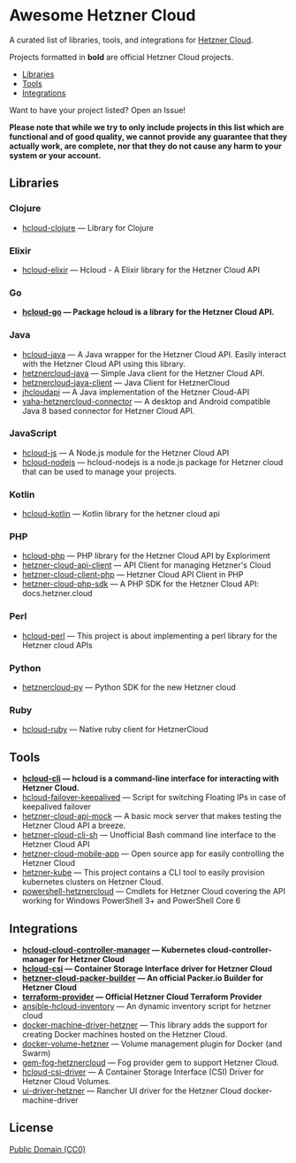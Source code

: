 # Awesome Hetzner Cloud

A curated list of libraries, tools, and integrations for [Hetzner Cloud](https://cloud.hetzner.com/).

Projects formatted in **bold** are official Hetzner Cloud projects.

* [Libraries](#libraries)
* [Tools](#tools)
* [Integrations](#integrations)

Want to have your project listed? Open an Issue!

**Please note that while we try to only include projects in this list which are
functional and of good quality, we cannot provide any guarantee that they actually
work, are complete, nor that they do not cause any harm to your system or your account.**

## Libraries

### Clojure

* [hcloud-clojure](https://github.com/olieidel/hcloud) — Library for Clojure

### Elixir

* [hcloud-elixir](https://gitlab.com/ahamtech/elixir/Hcloud) — Hcloud - A Elixir library for the Hetzner Cloud API

### Go

* **[hcloud-go](https://github.com/hetznercloud/hcloud-go) — Package hcloud is a library for the Hetzner Cloud API.**

### Java

* [hcloud-java](https://github.com/riy/hcloud-java) — A Java wrapper for the Hetzner Cloud API. Easily interact with the Hetzner Cloud API using this library.
* [hetznercloud-java](https://github.com/TomSDEVSN/hetznercloud-java) — Simple Java client for the Hetzner Cloud API.
* [hetznercloud-java-client](https://github.com/Katzen48/HetznerCloud-Java-Client) — Java Client for HetznerCloud
* [jhcloudapi](https://github.com/theq86/jhcloudapi) — A Java implementation of the Hetzner Cloud-API
* [vaha-hetznercloud-connector](https://github.com/vahithanoglu/vaha-hetznercloud-connector) — A desktop and Android compatible Java 8 based connector for Hetzner Cloud API.

### JavaScript

* [hcloud-js](https://github.com/dennisbruner/hcloud-js) — A Node.js module for the Hetzner Cloud API
* [hcloud-nodejs](https://github.com/Halfbax/hcloud-nodejs) — hcloud-nodejs is a node.js package for Hetzner cloud that can be used to manage your projects.

### Kotlin

* [hcloud-kotlin](https://github.com/DDKFM/hcloud-kotlin) — Kotlin library for the hetzner cloud api

### PHP

* [hcloud-php](https://github.com/Exploriment/hcloud-php) — PHP library for the Hetzner Cloud API by Exploriment
* [hetzner-cloud-api-client](https://github.com/webfoersterei/hetzner-cloud-api-client) — API Client for managing Hetzner&#039;s Cloud
* [hetzner-cloud-client-php](https://github.com/arkste/hetzner-cloud-client-php) — Hetzner Cloud API Client in PHP
* [hetzner-cloud-php-sdk](https://github.com/LKDevelopment/hetzner-cloud-php-sdk) — A PHP SDK for the Hetzner Cloud API: docs.hetzner.cloud

### Perl

* [hcloud-perl](https://github.com/bmwiedemann/hcloud-perl) — This project is about implementing a perl library for the Hetzner cloud APIs

### Python

* [hetznercloud-py](https://github.com/thlisym/hetznercloud-py) — Python SDK for the new Hetzner cloud

### Ruby

* [hcloud-ruby](https://github.com/tonobo/hcloud-ruby) — Native ruby client for HetznerCloud


## Tools

* **[hcloud-cli](https://github.com/hetznercloud/cli) — hcloud is a command-line interface for interacting with Hetzner Cloud.**
* [hcloud-failover-keepalived](https://github.com/lehuizi/hcloud-failover-keepalived) — Script for switching Floating IPs in case of keepalived failover
* [hetzner-cloud-api-mock](https://github.com/LKDevelopment/hetzner-cloud-api-mock) — A basic mock server that makes testing the Hetzner Cloud API a breeze.
* [hetzner-cloud-cli-sh](https://github.com/thabbs/hetzner-cloud-cli-sh) — Unofficial Bash command line interface to the Hetzner Cloud API
* [hetzner-cloud-mobile-app](https://github.com/LKaemmerling/hetzner-cloud-mobile-app) — Open source app for easily controlling the Hetzner Cloud
* [hetzner-kube](https://github.com/xetys/hetzner-kube) — This project contains a CLI tool to easily provision kubernetes clusters on Hetzner Cloud.
* [powershell-hetznercloud](https://github.com/nicholasdille/PowerShell-HetznerCloud) — Cmdlets for Hetzner Cloud covering the API working for Windows PowerShell 3+ and PowerShell Core 6

## Integrations

* **[hcloud-cloud-controller-manager](https://github.com/hetznercloud/hcloud-cloud-controller-manager) — Kubernetes cloud-controller-manager for Hetzner Cloud**
* **[hcloud-csi](https://github.com/hetznercloud/csi-driver) — Container Storage Interface driver for Hetzner Cloud**
* **[hetzner-cloud-packer-builder](https://github.com/hashicorp/packer) — An official Packer.io Builder for Hetzner Cloud**
* **[terraform-provider](https://github.com/terraform-providers/terraform-provider-hcloud) — Official Hetzner Cloud Terraform Provider**
* [ansible-hcloud-inventory](https://github.com/hg8496/ansible-hcloud-inventory) — An dynamic inventory script for hetzner cloud
* [docker-machine-driver-hetzner](https://github.com/JonasProgrammer/docker-machine-driver-hetzner) — This library adds the support for creating Docker machines hosted on the Hetzner Cloud.
* [docker-volume-hetzner](https://github.com/costela/docker-volume-hetzner) — Volume management plugin for Docker (and Swarm)
* [gem-fog-hetznercloud](https://github.com/elconas/gem-fog-hetznercloud) — Fog provider gem to support Hetzner Cloud.
* [hcloud-csi-driver](https://github.com/apricote/hcloud-csi-driver) — A Container Storage Interface (CSI) Driver for Hetzner Cloud Volumes.
* [ui-driver-hetzner](https://github.com/mxschmitt/ui-driver-hetzner) — Rancher UI driver for the Hetzner Cloud docker-machine-driver

## License

[Public Domain (CC0)](https://creativecommons.org/publicdomain/zero/1.0/)
